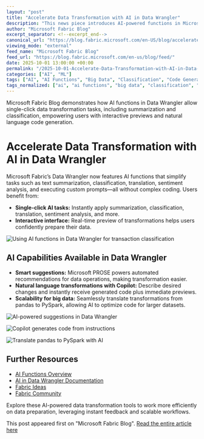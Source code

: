 ```yaml
---
layout: "post"
title: "Accelerate Data Transformation with AI in Data Wrangler"
description: "This news piece introduces AI-powered functions in Microsoft Fabric’s Data Wrangler, enabling users to perform tasks like text summarization, classification, translation, sentiment analysis, and custom prompt execution using a point-and-click interface. It highlights features such as real-time previews, AI-powered suggestions powered by Microsoft PROSE, Copilot-assisted natural language transformations, and scalable big data workflows with code translation between pandas and PySpark."
author: "Microsoft Fabric Blog"
excerpt_separator: <!--excerpt_end-->
canonical_url: "https://blog.fabric.microsoft.com/en-US/blog/accelerate-data-transformation-with-ai-functions-in-data-wrangler/"
viewing_mode: "external"
feed_name: "Microsoft Fabric Blog"
feed_url: "https://blog.fabric.microsoft.com/en-us/blog/feed/"
date: 2025-10-01 13:00:00 +00:00
permalink: "/2025-10-01-Accelerate-Data-Transformation-with-AI-in-Data-Wrangler.html"
categories: ["AI", "ML"]
tags: ["AI", "AI Functions", "Big Data", "Classification", "Code Generation", "Copilot", "Data Transformation", "Data Wrangler", "Microsoft Fabric", "ML", "Natural Language Processing", "News", "Pandas", "Prompt Engineering", "PROSE", "PySpark", "Real Time Preview", "Sentiment Analysis", "Text Summarization", "Translation"]
tags_normalized: ["ai", "ai functions", "big data", "classification", "code generation", "copilot", "data transformation", "data wrangler", "microsoft fabric", "ml", "natural language processing", "news", "pandas", "prompt engineering", "prose", "pyspark", "real time preview", "sentiment analysis", "text summarization", "translation"]
---
```


Microsoft Fabric Blog demonstrates how AI functions in Data Wrangler allow single-click data transformation tasks, including summarization and classification, empowering users with interactive previews and natural language code generation.<!--excerpt_end-->

# Accelerate Data Transformation with AI in Data Wrangler

Microsoft Fabric’s Data Wrangler now features AI functions that simplify tasks such as text summarization, classification, translation, sentiment analysis, and executing custom prompts—all without complex coding. Users benefit from:

- **Single-click AI tasks:** Instantly apply summarization, classification, translation, sentiment analysis, and more.
- **Interactive interface:** Real-time preview of transformations helps users confidently prepare their data.

![Using AI functions in Data Wrangler for transaction classification](//dataplatformblogwebfd-d3h9cbawf0h8ecgf.b01.azurefd.net/wp-content/uploads/2025/09/word-image-27038-1.gif)

## AI Capabilities Available in Data Wrangler

- **Smart suggestions:** Microsoft PROSE powers automated recommendations for data operations, making transformation easier.
- **Natural language transformations with Copilot:** Describe desired changes and instantly receive generated code plus immediate previews.
- **Scalability for big data:** Seamlessly translate transformations from pandas to PySpark, allowing AI to optimize code for larger datasets.

![AI-powered suggestions in Data Wrangler](//dataplatformblogwebfd-d3h9cbawf0h8ecgf.b01.azurefd.net/wp-content/uploads/2025/09/word-image-27038-2.png)

![Copilot generates code from instructions](//dataplatformblogwebfd-d3h9cbawf0h8ecgf.b01.azurefd.net/wp-content/uploads/2025/09/word-image-27038-3.png)

![Translate pandas to PySpark with AI](//dataplatformblogwebfd-d3h9cbawf0h8ecgf.b01.azurefd.net/wp-content/uploads/2025/09/word-image-27038-4.png)

## Further Resources

- [AI Functions Overview](https://learn.microsoft.com/fabric/data-science/ai-functions/overview?tabs=pandas-pyspark%2Cpandas)
- [AI in Data Wrangler Documentation](https://aka.ms/fabric/datawrangler/ai)
- [Fabric Ideas](https://aka.ms/FabricBlog/ideas)
- [Fabric Community](https://aka.ms/FabricBlog/Community)

Explore these AI-powered data transformation tools to work more efficiently on data preparation, leveraging instant feedback and scalable workflows.

This post appeared first on "Microsoft Fabric Blog". [Read the entire article here](https://blog.fabric.microsoft.com/en-US/blog/accelerate-data-transformation-with-ai-functions-in-data-wrangler/)
